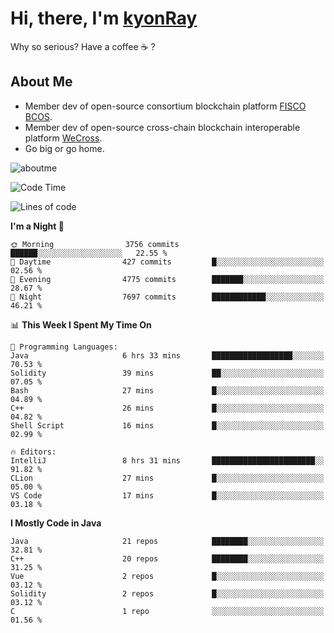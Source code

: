 # Hi, there, I'm [kyonRay](https://kyonRay.github.io)

Why so serious? Have a coffee ☕️ ?

## About Me

- Member dev of open-source consortium blockchain platform [FISCO BCOS](https://github.com/FISCO-BCOS).
- Member dev of open-source cross-chain blockchain interoperable platform [WeCross](https://github.com/WeBankBlockchain/WeCross).
- Go big or go home.

![aboutme](https://github-readme-stats.vercel.app/api?username=kyonRay&count_private=true&show_icons=true)

<!-- ![top-langs](https://github-readme-stats.vercel.app/api/top-langs/?username=kyonRay&layout=compact&hide=shell,html) -->

<!--START_SECTION:waka-->
![Code Time](http://img.shields.io/badge/Code%20Time-257%20hrs%2023%20mins-blue)

![Lines of code](https://img.shields.io/badge/From%20Hello%20World%20I%27ve%20Written-13.1%20million%20lines%20of%20code-blue)

**I'm a Night 🦉** 

```text
🌞 Morning                3756 commits        ██████░░░░░░░░░░░░░░░░░░░   22.55 % 
🌆 Daytime                427 commits         █░░░░░░░░░░░░░░░░░░░░░░░░   02.56 % 
🌃 Evening                4775 commits        ███████░░░░░░░░░░░░░░░░░░   28.67 % 
🌙 Night                  7697 commits        ████████████░░░░░░░░░░░░░   46.21 % 
```


📊 **This Week I Spent My Time On** 

```text
💬 Programming Languages: 
Java                     6 hrs 33 mins       ██████████████████░░░░░░░   70.53 % 
Solidity                 39 mins             ██░░░░░░░░░░░░░░░░░░░░░░░   07.05 % 
Bash                     27 mins             █░░░░░░░░░░░░░░░░░░░░░░░░   04.89 % 
C++                      26 mins             █░░░░░░░░░░░░░░░░░░░░░░░░   04.82 % 
Shell Script             16 mins             █░░░░░░░░░░░░░░░░░░░░░░░░   02.99 % 

🔥 Editors: 
IntelliJ                 8 hrs 31 mins       ███████████████████████░░   91.82 % 
CLion                    27 mins             █░░░░░░░░░░░░░░░░░░░░░░░░   05.00 % 
VS Code                  17 mins             █░░░░░░░░░░░░░░░░░░░░░░░░   03.18 % 
```

**I Mostly Code in Java** 

```text
Java                     21 repos            ████████░░░░░░░░░░░░░░░░░   32.81 % 
C++                      20 repos            ████████░░░░░░░░░░░░░░░░░   31.25 % 
Vue                      2 repos             █░░░░░░░░░░░░░░░░░░░░░░░░   03.12 % 
Solidity                 2 repos             █░░░░░░░░░░░░░░░░░░░░░░░░   03.12 % 
C                        1 repo              ░░░░░░░░░░░░░░░░░░░░░░░░░   01.56 % 
```




<!--END_SECTION:waka-->
